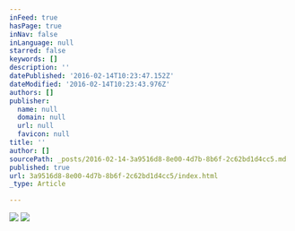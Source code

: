 ```yaml
---
inFeed: true
hasPage: true
inNav: false
inLanguage: null
starred: false
keywords: []
description: ''
datePublished: '2016-02-14T10:23:47.152Z'
dateModified: '2016-02-14T10:23:43.976Z'
authors: []
publisher:
  name: null
  domain: null
  url: null
  favicon: null
title: ''
author: []
sourcePath: _posts/2016-02-14-3a9516d8-8e00-4d7b-8b6f-2c62bd1d4cc5.md
published: true
url: 3a9516d8-8e00-4d7b-8b6f-2c62bd1d4cc5/index.html
_type: Article

---
```

![](https://the-grid-user-content.s3-us-west-2.amazonaws.com/87bff603-2472-4d94-9d90-716a9b109c58.jpg)
![](https://the-grid-user-content.s3-us-west-2.amazonaws.com/44dc7b90-5342-4dc9-8a95-d8128a2d3273.jpg)